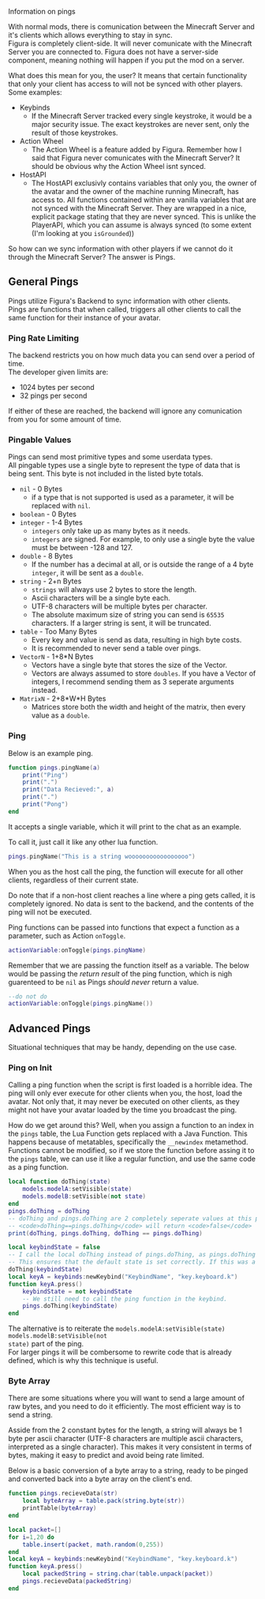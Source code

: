 Information on pings

With normal mods, there is comunication between the Minecraft Server and it's clients which allows everything to stay in sync. <br/>
Figura is completely client-side. It will never comunicate with the Minecraft Server you are connected to. Figura does not have a server-side component, meaning nothing will happen if you put the mod on a server.<br/>

What does this mean for you, the user? It means that certain functionality that only your client has access to will not be synced with other players.<br/>
Some examples:

-   Keybinds<br/>
    -   If the Minecraft Server tracked every single keystroke, it would be a major security issue. The exact keystrokes are never sent, only the result of those keystrokes.
-   Action Wheel<br/>
    -   The Action Wheel is a feature added by Figura. Remember how I said that Figura never comunicates with the Minecraft Server? It should be obvious why the Action Wheel isnt synced.
-   HostAPI<br/>
    -   The HostAPI exclusivly contains variables that only you, the owner of the avatar and the owner of the machine running Minecraft, has access to. All functions contained within are vanilla variables that are not synced with the Minecraft Server. They are wrapped in a nice, explicit package stating that they are never synced. This is unlike the PlayerAPI, which you can assume is always synced (to some extent (I'm looking at you <code>isGrounded</code>))

So how can we sync information with other players if we cannot do it through the Minecraft Server? The answer is Pings.<br/>

## General Pings

Pings utilize Figura's Backend to sync information with other clients.<br/>
Pings are functions that when called, triggers all other clients to call the same function for their instance of your avatar.

### Ping Rate Limiting

The backend restricts you on how much data you can send over a period of time.<br/>
The developer given limits are:

-   1024 bytes per second
-   32 pings per second

If either of these are reached, the backend will ignore any comunication from you for some amount of time.

### Pingable Values

Pings can send most primitive types and some userdata types.<br/>
All pingable types use a single byte to represent the type of data that is being sent. This byte is not included in the listed byte totals.

-   <code>nil</code> - 0 Bytes
    -   if a type that is not supported is used as a parameter, it will be replaced with <code>nil</code>.
-   <code>boolean</code> - 0 Bytes
-   <code>integer</code> - 1-4 Bytes
    -   <code>integers</code> only take up as many bytes as it needs.
    -   <code>integers</code> are signed. For example, to only use a single byte the value must be between -128 and 127.
-   <code>double</code> - 8 Bytes
    -   If the number has a decimal at all, or is outside the range of a 4 byte <code>integer</code>, it will be sent as a <code>double</code>.
-   <code>string</code> - 2+n Bytes
    -   <code>strings</code> will always use 2 bytes to store the length.
    -   Ascii characters will be a single byte each.
    -   UTF-8 characters will be multiple bytes per character.
    -   The absolute maximum size of string you can send is <code>65535</code> characters. If a larger string is sent, it will be truncated.
-   <code>table</code> - Too Many Bytes
    -   Every key and value is send as data, resulting in high byte costs.
    -   It is recommended to never send a table over pings.
-   <code>VectorN</code> - 1+8\*N Bytes
    -   Vectors have a single byte that stores the size of the Vector.
    -   Vectors are always assumed to store <code>doubles</code>. If you have a Vector of integers, I recommend sending them as 3 seperate arguments instead.
-   <code>MatrixN</code> - 2+8\*W\*H Bytes
    -   Matrices store both the width and height of the matrix, then every value as a <code>double</code>.

### Ping

Below is an example ping.

```lua
function pings.pingName(a)
    print("Ping")
    print(".")
    print("Data Recieved:", a)
    print(".")
    print("Pong")
end
```

It accepts a single variable, which it will print to the chat as an example.

To call it, just call it like any other lua function.

```lua
pings.pingName("This is a string wooooooooooooooooo")
```

When you as the host call the ping, the function will execute for all other clients, regardless of their current state.

Do note that if a non-host client reaches a line where a ping gets called, it is completely ignored. No data is sent to the backend, and the contents of the ping will not be executed.

Ping functions can be passed into functions that expect a function as a parameter, such as Action <code>onToggle</code>.

```lua
actionVariable:onToggle(pings.pingName)
```

Remember that we are passing the function itself as a variable. The below would be passing the _return result_ of the ping function, which is nigh guarenteed to be <code>nil</code> as Pings _should never_ return a value.

```lua
--do not do
actionVariable:onToggle(pings.pingName())
```

## Advanced Pings

Situational techniques that may be handy, depending on the use case.

### Ping on Init

Calling a ping function when the script is first loaded is a horrible idea. The ping will only ever execute for other clients when you, the host, load the avatar. Not only that, it may never be executed on other clients, as they might not have your avatar loaded by the time you broadcast the ping.

How do we get around this? Well, when you assign a function to an index in the <code>pings</code> table, the Lua Function gets replaced with a Java Function. This happens because of metatables, specifically the <code>\_\_newindex</code> metamethod. Functions cannot be modified, so if we store the function before assing it to the <code>pings</code> table, we can use it like a regular function, and use the same code as a ping function.

```lua
local function doThing(state)
    models.modelA:setVisible(state)
    models.modelB:setVisible(not state)
end
pings.doThing = doThing
-- doThing and pings.doThing are 2 completely seperate values at this point, as the pings table has replaced the index at pings.doThing with a Java Function that wraps the doThing Lua Function.
-- <code>doThing==pings.doThing</code> will return <code>false</code>
print(doThing, pings.doThing, doThing == pings.doThing)

local keybindState = false
-- I call the local doThing instead of pings.doThing, as pings.doThing is a function that invokes network code.
-- This ensures that the default state is set correctly. If this was a ping function, both models will be visible for other clients until you press the keybind.
doThing(keybindState)
local keyA = keybinds:newKeybind("KeybindName", "key.keyboard.k")
function keyA.press()
    keybindState = not keybindState
    -- We still need to call the ping function in the keybind.
    pings.doThing(keybindState)
end
```

The alternative is to reiterate the <code>models.modelA:setVisible(state) models.modelB:setVisible(not state)</code> part of the ping.<br/>
For larger pings it will be combersome to rewrite code that is already defined, which is why this technique is useful.

### Byte Array

There are some situations where you will want to send a large amount of raw bytes, and you need to do it efficiently. The most efficient way is to send a string.

Asside from the 2 constant bytes for the length, a string will always be 1 byte per ascii character (UTF-8 characters are multiple ascii characters, interpreted as a single character). This makes it very consistent in terms of bytes, making it easy to predict and avoid being rate limited.

Below is a basic conversion of a byte array to a string, ready to be pinged and converted back into a byte array on the client's end.

```lua
function pings.recieveData(str)
    local byteArray = table.pack(string.byte(str))
    printTable(byteArray)
end

local packet=[]
for i=1,20 do
    table.insert(packet, math.random(0,255))
end
local keyA = keybinds:newKeybind("KeybindName", "key.keyboard.k")
function keyA.press()
    local packedString = string.char(table.unpack(packet))
    pings.recieveData(packedString)
end

```
